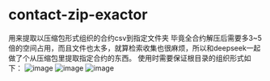 # contact-zip-exactor
用来提取以压缩包形式组织的合约csv到指定文件夹
毕竟全合约解压后需要多3~5倍的空间占用，而且文件也太多，就算检索收集也很麻烦，所以和deepseek一起做了个从压缩包里提取指定合约的东西。
使用时需要保证根目录的组织形式如下：
![image](https://github.com/user-attachments/assets/fb55f7dd-a769-47cb-8f66-549e902fb5bc)
![image](https://github.com/user-attachments/assets/e5df1f2b-94a3-4dd0-a24b-99c3ad50b511)
![image](https://github.com/user-attachments/assets/6cb93b51-ff94-40f1-88ce-cd11f86875c7)
